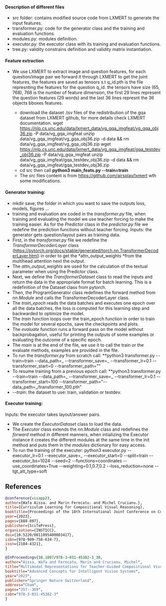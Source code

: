 
#### Description of different files

* src folder: contains modified source code from LXMERT to generate the input features.
* transformer.py: code for the generator class and the training and evaluation functions. 
* modules.py: modules definition.
* executor.py: the executor class with its training and evaluation functions.
* tree.py: validity constrains definition and validity matrix instantiation.

#### Feature extraction
* We use LXMERT to extract image and question features, for each question/image pair we forward it through LXMERT to get the joint features, the features are saved as tensors s.t q_id.pth is the file represnting the features for the question q_id.
 the tensors have size (65, 768), 768 is the number of feature dimension, the first 29 lines represent the question features (29 words) and the last 36 lines represnt the 36 objects bboxes features.

  * download the dataset .tsv files of the redistribution of the gqa dataset from LXMERT github, for more details check LXMERT documentation.
    wget https://nlp.cs.unc.edu/data/lxmert_data/vg_gqa_imgfeat/vg_gqa_obj36.zip -P data/vg_gqa_imgfeat
    unzip data/vg_gqa_imgfeat/vg_gqa_obj36.zip -d data && rm data/vg_gqa_imgfeat/vg_gqa_obj36.zip
    wget https://nlp.cs.unc.edu/data/lxmert_data/vg_gqa_imgfeat/gqa_testdev_obj36.zip -P data/vg_gqa_imgfeat
    unzip data/vg_gqa_imgfeat/gqa_testdev_obj36.zip -d data && rm data/vg_gqa_imgfeat/gqa_testdev_obj36.zip
  * cd src then call **python3 main_feats.py --train=train** 
  * The *src* files content is from https://github.com/airsplay/lxmert wth some modifications.

#### Generator training:

  * mkdir save, the folder in which you want to save the outputs loss, models, figures ...
  * training and evaluation are coded in the *transformer.py* file, when training and evaluating the model we use teacher forcing to make the training easier. As for the *Predictor* class in the *predictor.py* file we redefine the prediction functions without teacher forcing. 
Inputs: the generator gets question/layout pairs as training data. 
  * First, in the *transformer.py* file we redefine the *TransformerDecoderLayer* class (https://pytorch.org/docs/stable/generated/torch.nn.TransformerDecoderLayer.html) in order to get the *attn_output_weights *from the multihead attention next the output. 
  * The *attn_output_weights* are used for the calculation of the textual parameter when using the Predictor class.
  * Next, we define the *TransformerDataset* class to read the inputs and return the data in the appropriate format for batch learning. This is a redefinition of the Dataset class from pytorch.
  * Then, the ProgramGenerator class redefines the forward method from *nn.Module* and calls the TransformerDecoderLayer class.
  * The *train_epoch* reads the data batches and executes one epoch over all the data batches, the loss is computed for this learning step and backwarded to optimize the model.
  * The *train* function loops over the train_epoch function in order to train the model for several epochs, save the checkpoints and plots.
  * The *evaluate* function runs a forward pass on the model without backprobagation, useful for printing the outputs of some examples or evaluating the outcome of a specific epoch.
  * The *main* is at the end of the file, we use it to call the train or the evaluate methods, examples are provided in the file.
  * To run the *transformer.py* from scratch call: **python3 transformer.py --train=train --data_path=_ --transformer_save=_ --transformer_lr=0.1 --transformer_start=0  --transformer_path=""
  * To resume training from a previous epoch call: **python3 transformer.py --train=train --data_path=_ --transformer_save=_ --transformer_lr=0.1 --transformer_start=100  --transformer_path="--data_path=_/transformer_100.pth"
  * *--train*: the dataset to use: train, validation or testdev.
  
#### Executor training:
  
  Inputs: the executor takes layout/answer pairs.
  * We create the *ExecutorDataset* class to load the data.
  * The *Executor* class extends the *nn.Module* class and redefines the *forward* method in different manners, when intializing the Executor instance it creates the different modules at the same time in the init method and puts them in the *modules* dictionary for easy access.
  * To run the training of the executer: python3 executor.py --executor_lr=0.1 --executor_save=_ --executor_start=0  --split=train --executor_bs=1024 --seed=2 --functions=coordinates --use_coordinates=True  --weighting=0.1,0.7,0.2 --loss_reduction=none --tgt_att_type=soft


## References


```bibtex
@conference{visapp23,
author={Wafa Aissa. and Marin Ferecatu. and Michel Crucianu.},
title={Curriculum Learning for Compositional Visual Reasoning},
booktitle={Proceedings of the 18th International Joint Conference on Computer Vision, Imaging and Computer Graphics Theory and Applications (VISIGRAPP 2023) - Volume 5: VISAPP},
year={2023},
pages={888-897},
publisher={SciTePress},
organization={INSTICC},
doi={10.5220/0011895400003417},
isbn={978-989-758-634-7},
issn={2184-4321},
}
```

```bibtex
@InProceedings{10.1007/978-3-031-45382-3_30,
author="Aissa, Wafa and Ferecatu, Marin and Crucianu, Michel",
title="Multimodal Representations for Teacher-Guided Compositional Visual Reasoning",
booktitle="Advanced Concepts for Intelligent Vision Systems",
year="2023",
publisher="Springer Nature Switzerland",
address="Cham",
pages="357--369",
isbn="978-3-031-45382-3"
}
```
  